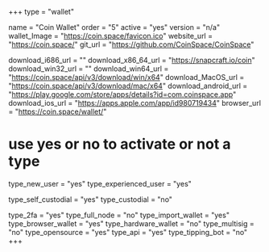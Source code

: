 +++
type = "wallet"

name = "Coin Wallet"
order = "5"
active = "yes"
version = "n/a"
wallet_Image = "https://coin.space/favicon.ico"
website_url = "https://coin.space/"
git_url = "https://github.com/CoinSpace/CoinSpace"

download_i686_url = ""
download_x86_64_url = "https://snapcraft.io/coin"
download_win32_url = ""
download_win64_url = "https://coin.space/api/v3/download/win/x64"
download_MacOS_url = "https://coin.space/api/v3/download/mac/x64"
download_android_url = "https://play.google.com/store/apps/details?id=com.coinspace.app"
download_ios_url = "https://apps.apple.com/app/id980719434"
browser_url = "https://coin.space/wallet/"

# use yes or no to activate or not a type
type_new_user = "yes"
type_experienced_user = "yes"

type_self_custodial = "yes"
type_custodial = "no"

type_2fa = "yes"
type_full_node = "no"
type_import_wallet = "yes"
type_browser_wallet = "yes"
type_hardware_wallet = "no"
type_multisig = "no"
type_opensource = "yes"
type_api = "yes"
type_tipping_bot = "no"
+++